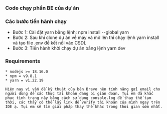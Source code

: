 ### Code chạy phần BE của dự án
### Các bước tiến hành chạy

* Bước 1: Cài đặt yarn bằng lệnh: npm install --global yarn
* Bước 2: Sau khi clone dự án về máy và mở lên thì chạy lệnh yarn install và tạo file .env để kết nối vào CSDL
* Bước 3: Tiến hành khởi chạy dự án bằng lệnh yarn dev
### Requirements

```
* nodejs >= 18.16.0
* npm = v9.8.1
* yarn = v1.22.19

Hiện nay vì vấn đề kỹ thuật của bên Brevo nên tính năng gửi email cho người dùng để xác thực tài khoản đang bị gián đoạn. Tụi em đã khắc phục tình trạng này bằng cách sử dụng console.log để thay thế tạm thời, các thầy có thể lấy link để verify tài khoản của mình ngay trên IDE ạ. Tụi em sẽ tìm giải pháp thay thế khác trong thời gian sớm nhất.
